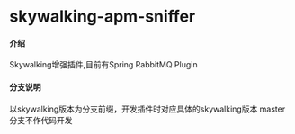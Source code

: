 # skywalking-apm-sniffer

#### 介绍
Skywalking增强插件,目前有Spring RabbitMQ Plugin

#### 分支说明
以skywalking版本为分支前缀，开发插件时对应具体的skywalking版本
master分支不作代码开发
